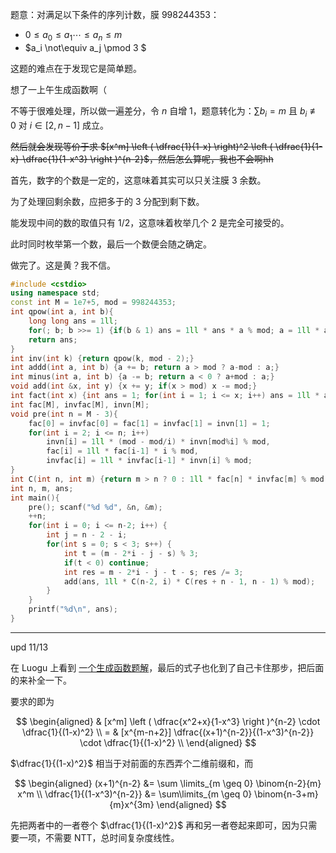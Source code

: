 题意：对满足以下条件的序列计数，膜 $998244353$：

- $0 \leq a_0 \leq a_1 \cdots \leq a_n \leq m$
- $a_i \not\equiv a_j \pmod 3 $

这题的难点在于发现它是简单题。

想了一上午生成函数啊（

不等于很难处理，所以做一遍差分，令 $n$ 自增 $1$，题意转化为：$\sum b_i = m$ 且 $b_i \not\equiv 0$ 对 $i \in [2,n-1]$ 成立。

<del> 然后就会发现等价于求 $[x^m] \left ( \dfrac{1}{1-x} \right)^2 \left ( \dfrac{1}{1-x}-\dfrac{1}{1-x^3} \right )^{n-2}$，然后怎么算呢，我也不会啊hh </del>

首先，数字的个数是一定的，这意味着其实可以只关注膜 $3$ 余数。

为了处理回剩余数，应把多于的 $3$ 分配到剩下数。

能发现中间的数的取值只有 $1/2$，这意味着枚举几个 $2$ 是完全可接受的。

此时同时枚举第一个数，最后一个数便会随之确定。

做完了。这是黄？我不信。

```cpp
#include <cstdio>
using namespace std;
const int M = 1e7+5, mod = 998244353;
int qpow(int a, int b){
    long long ans = 1ll;
    for(; b; b >>= 1) {if(b & 1) ans = 1ll * ans * a % mod; a = 1ll * a * a % mod;}
    return ans;
}
int inv(int k) {return qpow(k, mod - 2);}
int addd(int a, int b) {a += b; return a > mod ? a-mod : a;}
int minus(int a, int b) {a -= b; return a < 0 ? a+mod : a;}
void add(int &x, int y) {x += y; if(x > mod) x -= mod;}
int fact(int x) {int ans = 1; for(int i = 1; i <= x; i++) ans = 1ll * ans * i % mod; return ans;}
int fac[M], invfac[M], invn[M];
void pre(int n = M - 3){
    fac[0] = invfac[0] = fac[1] = invfac[1] = invn[1] = 1;
    for(int i = 2; i <= n; i++)
        invn[i] = 1ll * (mod - mod/i) * invn[mod%i] % mod,
        fac[i] = 1ll * fac[i-1] * i % mod,
        invfac[i] = 1ll * invfac[i-1] * invn[i] % mod;
}
int C(int n, int m) {return m > n ? 0 : 1ll * fac[n] * invfac[m] % mod * invfac[n-m] % mod;}
int n, m, ans;
int main(){
    pre(); scanf("%d %d", &n, &m);
    ++n;
    for(int i = 0; i <= n-2; i++) {
        int j = n - 2 - i;
        for(int s = 0; s < 3; s++) {
            int t = (m - 2*i - j - s) % 3;
            if(t < 0) continue;
            int res = m - 2*i - j - t - s; res /= 3;
            add(ans, 1ll * C(n-2, i) * C(res + n - 1, n - 1) % mod);
        }
    } 
    printf("%d\n", ans);
}
```

--------------

upd 11/13

在 Luogu 上看到 [一个生成函数题解](https://www.luogu.com.cn/blog/Unique-Hanpi/abc276g-ti-xie)，最后的式子也化到了自己卡住那步，把后面的来补全一下。

要求的即为 

$$ 
\begin{aligned}
& [x^m] \left ( \dfrac{x^2+x}{1-x^3} \right )^{n-2} \cdot \dfrac{1}{(1-x)^2} \\
= & [x^{m-n+2}] \dfrac{(x+1)^{n-2}}{(1-x^3)^{n-2}} \cdot \dfrac{1}{(1-x)^2} \\
\end{aligned}
$$

$\dfrac{1}{(1-x)^2}$ 相当于对前面的东西弄个二维前缀和，而 

$$
\begin{aligned}
(x+1)^{n-2} &= \sum \limits_{m \geq 0} \binom{n-2}{m} x^m \\
\dfrac{1}{(1-x^3)^{n-2}} &= \sum\limits_{m \geq 0} \binom{n-3+m}{m}x^{3m}
\end{aligned}
$$

先把两者中的一者卷个 $\dfrac{1}{(1-x)^2}$ 再和另一者卷起来即可，因为只需要一项，不需要 NTT，总时间复杂度线性。